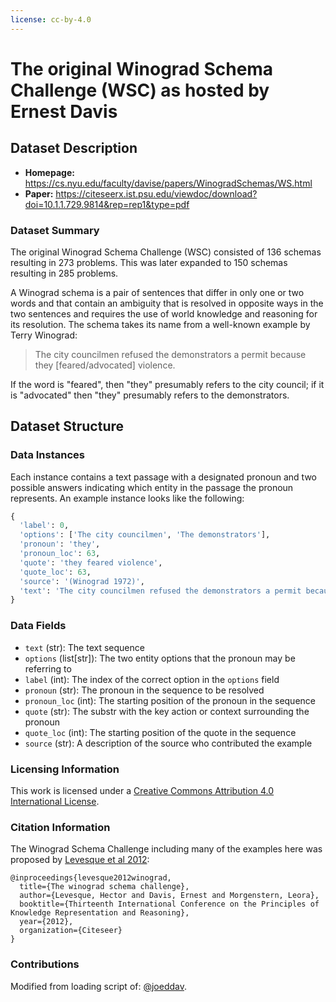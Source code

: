 ```yaml
---
license: cc-by-4.0
---
```


# The original Winograd Schema Challenge (WSC) as hosted by Ernest Davis

## Dataset Description

- **Homepage:** https://cs.nyu.edu/faculty/davise/papers/WinogradSchemas/WS.html
- **Paper:** https://citeseerx.ist.psu.edu/viewdoc/download?doi=10.1.1.729.9814&rep=rep1&type=pdf

### Dataset Summary

The original Winograd Schema Challenge (WSC) consisted of 136 schemas resulting in 273  problems. This was later expanded to 150 schemas resulting in 285 problems.

A Winograd schema is a pair of sentences that differ in only one or two words and that contain an ambiguity that is
resolved in opposite ways in the two sentences and requires the use of world knowledge and reasoning for its
resolution. The schema takes its name from a well-known example by Terry Winograd:

> The city councilmen refused the demonstrators a permit because they [feared/advocated] violence.

If the word is "feared", then "they" presumably refers to the city council; if it is "advocated" then "they"
presumably refers to the demonstrators.

## Dataset Structure

### Data Instances

Each instance contains a text passage with a designated pronoun and two possible answers indicating which entity in
the passage the pronoun represents. An example instance looks like the following:

```python
{
  'label': 0,
  'options': ['The city councilmen', 'The demonstrators'],
  'pronoun': 'they',
  'pronoun_loc': 63,
  'quote': 'they feared violence',
  'quote_loc': 63,
  'source': '(Winograd 1972)',
  'text': 'The city councilmen refused the demonstrators a permit because they feared violence.'
}
 ```

### Data Fields

- `text` (str): The text sequence
- `options` (list[str]): The two entity options that the pronoun may be referring to
- `label` (int): The index of the correct option in the `options` field
- `pronoun` (str): The pronoun in the sequence to be resolved
- `pronoun_loc` (int): The starting position of the pronoun in the sequence
- `quote` (str): The substr with the key action or context surrounding the pronoun
- `quote_loc` (int): The starting position of the quote in the sequence
- `source` (str): A description of the source who contributed the example

### Licensing Information

This work is licensed under a [Creative Commons Attribution 4.0 International
License](https://creativecommons.org/licenses/by/4.0/).

### Citation Information

The Winograd Schema Challenge including many of the examples here was proposed by
[Levesque et al 2012](https://citeseerx.ist.psu.edu/viewdoc/download?doi=10.1.1.729.9814&rep=rep1&type=pdf):

```
@inproceedings{levesque2012winograd,
  title={The winograd schema challenge},
  author={Levesque, Hector and Davis, Ernest and Morgenstern, Leora},
  booktitle={Thirteenth International Conference on the Principles of Knowledge Representation and Reasoning},
  year={2012},
  organization={Citeseer}
}
```
### Contributions

Modified from loading script of: [@joeddav](https://github.com/joeddav).